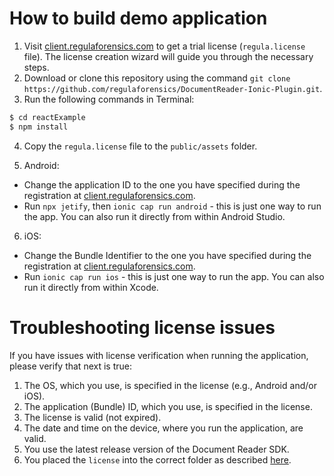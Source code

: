 # How to build demo application
1. Visit [client.regulaforensics.com](https://client.regulaforensics.com) to get a trial license (`regula.license` file). The license creation wizard will guide you through the necessary steps.
2. Download or clone this repository using the command `git clone https://github.com/regulaforensics/DocumentReader-Ionic-Plugin.git`.
3. Run the following commands in Terminal:
```bash
$ cd reactExample
$ npm install
```
4. Copy the `regula.license` file to the `public/assets` folder.

5. Android:
  * Change the application ID to the one you have specified during the registration at [client.regulaforensics.com](https://client.regulaforensics.com).
  * Run `npx jetify`, then `ionic cap run android` - this is just one way to run the app. You can also run it directly from within Android Studio.

6. iOS:
  * Change the Bundle Identifier to the one you have specified during the registration at [client.regulaforensics.com](https://client.regulaforensics.com).
  * Run `ionic cap run ios` - this is just one way to run the app. You can also run it directly from within Xcode.


# Troubleshooting license issues
If you have issues with license verification when running the application, please verify that next is true:
1. The OS, which you use, is specified in the license (e.g., Android and/or iOS).
2. The application (Bundle) ID, which you use, is specified in the license.
3. The license is valid (not expired).
4. The date and time on the device, where you run the application, are valid.
5. You use the latest release version of the Document Reader SDK.
6. You placed the `license` into the correct folder as described [here](#how-to-build-demo-application).
